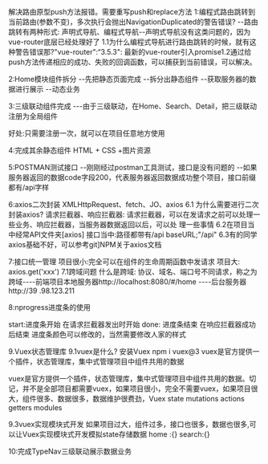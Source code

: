 解决路由原型push方法报错。需要重写push和replace方法
1:编程式路由跳转到当前路由(参数不变)，多次执行会抛出NavigationDuplicated的警告错误?
--路由跳转有两种形式: 声明式导航、编程式导航--声明式导航没有这类问题的，因为vue-router底层已经处理好了
1.1为什么编程式导航进行路由跳转的时候，就有这种警告错误那?"vue-router":“3.5.3": 
最新的vue-router引入promise1.2通过给push方法传递相应的成功、失败的回调函数，可以捕获到当前错误，可以解决。

2:Home模块组件拆分
--先把静态页面完成
--拆分出静态组件
--获取服务器的数据进行展示
--动态业务

3:三级联动组件完成
---由于三级联动，在Home、Search、Detail，把三级联动注册为全局组件

好处:只需要注册一次，就可以在项目任意地方使用

4:完成其余静态组件
HTML + CSS +图片资源 

5:POSTMAN测试接口
--刚刚经过postman工具测试，接口是没有问题的
--如果服务器返回的数据code字段200，代表服务器返回数据成功整个项目，接口前缀都有/api字样

6:axios二次封装
XMLHttpRequest、fetch、JO、axios
6.1 为什么需要进行二次封装axios?
请求拦截器、响应拦截器: 请求拦截器，可以在发请求之前可以处理一些业务、响应拦截器，当服务器数据返回以后，可以处
理一些事情
6.2在项目当中经常API文件夹[axios]
接口当中:路径都带有/api
baseURL;"/api"
6.3有的同学axios基础不好，可以参考git]NPM关于axios文档

7:接口统一管理
项目很小:完全可以在组件的生命周期函数中发请求
项目大: axios.get('xxx')
7.1跨域问题
什么是跨域: 协议、域名、端口号不同请求，称之为跨域----前端项目本地服务器http://localhost:8080/#/home
----后台服务器
http://39 .98.123.211

8:nprogress进度条的使用
<!-- npm i nprogress 安装进度条插件 -->

start:进度条开始 在请求拦截器发出时开始
done: 进度条结束 在响应拦截器成功后结束
进度条颜色可以修改的，当然需要修改人家的样式

9.Vuex状态管理库
    9.1vuex是什么? 安装Vuex npm i vuex@3
    vuex是官方提供一个插件，状态管理库，集中式管理项目中组件共用的数据

vuex是官方提供一个插件，状态管理库，集中式管理项目中组件共用的数据。切记，并不是全部项目都需要vuex，如果项目很小，完全不需要vuex，如果项目很大，组件很多、数据很多，数据维护很费劲，Vuex
state
mutations
actions
getters
modules

9.3vuex实现模块式开发
如果项目过大，组件过多，接口也很多，数据也很多,可以让Vuex实现模块式开发模拟state存储数据
home :{} search:{}

10:完成TypeNav三级联动展示数据业务